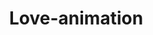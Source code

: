 # Love-animation
<!DOCTYPE
< html>


<head>
  <meta charset="UTF-8">
</head>
<body style="margin: 0;">
  <canvas style="background: #000;"></canvas>

  <script>
  var canvas = document.querySelector('canvas');
  var ctx = canvas.getContext('2d');
  canvas.width = w = window.innerWidth;
  canvas.height = h = window.innerHeight;
  var an = 0.04, k = -0.07, no = 5;

  function animate(){
    an = an + k;
    var x = w /2 + (w-25)/2*Math.sin(an)*Math.sin(an)*Math.sin(an);
    var y = -(-w/2+13*(13*Math.cos(an)-5*Math.cos(2*an)-2*Math.cos(3*an)-Math.cos(4*an)));
    ctx.beginPath();
    ctx.moveTo(x, y);
    ctx.strokeStyle = 'green';
    for (var a = 0; a < 2*Math.PI; a += 0.01){
      var xt = x + 8*Math.cos(no*a) * Math.cos(a);
      var yt = y + 8*Math.cos(no*a) * Math.sin(a);
      ctx.lineTo (xt , yt);
    }
    ctx.stroke();
    ctx.closePath();
    ctx.beginPath();
    ctx.moveTo(w/2, w/2);
    ctx.lineTo(x, y)
    ctx.stroke();
    ctx.closePath();

    if (an > 6.5){
      k = -0.07;
      no = Math.floor(Math.random() * 9) + 2;
      ctx.clearRect(0,0,w, h);
    }
     if (an < -0.07){
       k = 0.07;
       no = Math.floor(Math.random() * 9) + 2;
       ctx.clearRect(0 , 0 , w , h);
     }
     requestAnimationFrame(animate);
    }
    requestAnimationFrame(animate);
</script>

<body>
</html>
